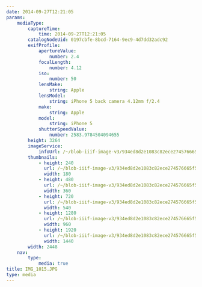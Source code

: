 ```yaml
---
date: 2014-09-27T12:21:05
params:
    mediaType:
        captureTime:
            time: 2014-09-27T12:21:05
        catalogNodeUid: 0197cbfe-8bcd-7164-9ec9-4d7dd32adc92
        exifProfile:
            apertureValue:
                number: 2.4
            focalLength:
                number: 4.12
            iso:
                number: 50
            lensMake:
                string: Apple
            lensModel:
                string: iPhone 5 back camera 4.12mm f/2.4
            make:
                string: Apple
            model:
                string: iPhone 5
            shutterSpeedValue:
                number: 2583.9784504094655
        height: 3264
        imageService:
            infoUrl: /~/blob-iiif-image-v3/934ed8d2e1083c82ece274576665f52b5a83b1a1b386cd43f2082e2660df2828/info.json
        thumbnails:
            - height: 240
              url: /~/blob-iiif-image-v3/934ed8d2e1083c82ece274576665f52b5a83b1a1b386cd43f2082e2660df2828/full/180%2C240/0/default.jpg
              width: 180
            - height: 480
              url: /~/blob-iiif-image-v3/934ed8d2e1083c82ece274576665f52b5a83b1a1b386cd43f2082e2660df2828/full/360%2C480/0/default.jpg
              width: 360
            - height: 720
              url: /~/blob-iiif-image-v3/934ed8d2e1083c82ece274576665f52b5a83b1a1b386cd43f2082e2660df2828/full/540%2C720/0/default.jpg
              width: 540
            - height: 1280
              url: /~/blob-iiif-image-v3/934ed8d2e1083c82ece274576665f52b5a83b1a1b386cd43f2082e2660df2828/full/960%2C1280/0/default.jpg
              width: 960
            - height: 1920
              url: /~/blob-iiif-image-v3/934ed8d2e1083c82ece274576665f52b5a83b1a1b386cd43f2082e2660df2828/full/1440%2C1920/0/default.jpg
              width: 1440
        width: 2448
    nav:
        type:
            media: true
title: IMG_1015.JPG
type: media
---
```

